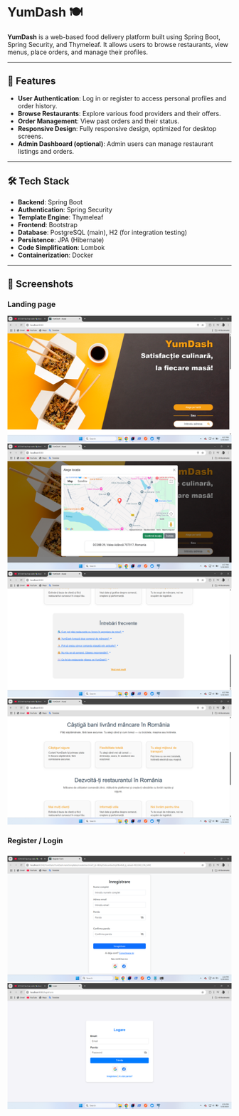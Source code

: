# YumDash 🍽️

**YumDash** is a web-based food delivery platform built using Spring Boot, Spring Security, and Thymeleaf. It allows users to browse restaurants, view menus, place orders, and manage their profiles.

---

## 🚀 Features

- **User Authentication**: Log in or register to access personal profiles and order history.
- **Browse Restaurants**: Explore various food providers and their offers.
- **Order Management**: View past orders and their status.
- **Responsive Design**: Fully responsive design, optimized for desktop screens.
- **Admin Dashboard (optional)**: Admin users can manage restaurant listings and orders.

---

## 🛠️ Tech Stack

- **Backend**: Spring Boot
- **Authentication**: Spring Security
- **Template Engine**: Thymeleaf
- **Frontend**: Bootstrap
- **Database**: PostgreSQL (main), H2 (for integration testing)
- **Persistence**: JPA (Hibernate)
- **Code Simplification**: Lombok
- **Containerization**: Docker

---

## 📸 Screenshots

### Landing page
![Landing page - variantă 1](screenshots/homepage.png)  
![Landing page - variantă 2](screenshots/homepage4.png)  
![Landing page - variantă 3](screenshots/homepage3.png)  
![Landing page - variantă 4](screenshots/homepage2.png)

### Register / Login
![Register](screenshots/register.png)  
![Login](screenshots/login.png)


